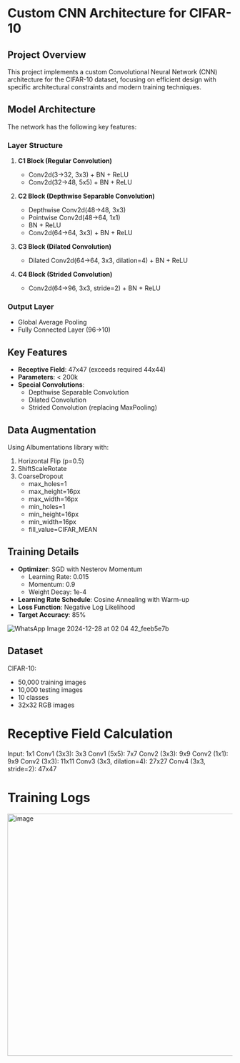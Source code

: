 # Custom CNN Architecture for CIFAR-10

## Project Overview
This project implements a custom Convolutional Neural Network (CNN) architecture for the CIFAR-10 dataset, focusing on efficient design with specific architectural constraints and modern training techniques.

## Model Architecture
The network has the following key features:

### Layer Structure
1. **C1 Block (Regular Convolution)**
   - Conv2d(3→32, 3x3) + BN + ReLU
   - Conv2d(32→48, 5x5) + BN + ReLU

2. **C2 Block (Depthwise Separable Convolution)**
   - Depthwise Conv2d(48→48, 3x3)
   - Pointwise Conv2d(48→64, 1x1)
   - BN + ReLU
   - Conv2d(64→64, 3x3) + BN + ReLU

3. **C3 Block (Dilated Convolution)**
   - Dilated Conv2d(64→64, 3x3, dilation=4) + BN + ReLU

4. **C4 Block (Strided Convolution)**
   - Conv2d(64→96, 3x3, stride=2) + BN + ReLU

### Output Layer
- Global Average Pooling
- Fully Connected Layer (96→10)

## Key Features
- **Receptive Field**: 47x47 (exceeds required 44x44)
- **Parameters**: < 200k
- **Special Convolutions**: 
  - Depthwise Separable Convolution
  - Dilated Convolution
  - Strided Convolution (replacing MaxPooling)

## Data Augmentation
Using Albumentations library with:
1. Horizontal Flip (p=0.5)
2. ShiftScaleRotate
3. CoarseDropout
   - max_holes=1
   - max_height=16px
   - max_width=16px
   - min_holes=1
   - min_height=16px
   - min_width=16px
   - fill_value=CIFAR_MEAN

## Training Details
- **Optimizer**: SGD with Nesterov Momentum
  - Learning Rate: 0.015
  - Momentum: 0.9
  - Weight Decay: 1e-4
- **Learning Rate Schedule**: Cosine Annealing with Warm-up
- **Loss Function**: Negative Log Likelihood
- **Target Accuracy**: 85%

![WhatsApp Image 2024-12-28 at 02 04 42_feeb5e7b](https://github.com/user-attachments/assets/66528ab2-2207-4396-8b10-2bd413c08f68)

## Dataset
CIFAR-10:
- 50,000 training images
- 10,000 testing images
- 10 classes
- 32x32 RGB images

# Receptive Field Calculation

Input: 1x1
Conv1 (3x3): 3x3
Conv1 (5x5): 7x7
Conv2 (3x3): 9x9
Conv2 (1x1): 9x9
Conv2 (3x3): 11x11
Conv3 (3x3, dilation=4): 27x27
Conv4 (3x3, stride=2): 47x47

# Training Logs

<img width="542" alt="image" src="https://github.com/user-attachments/assets/e78b9d78-cc9a-4b4c-8065-d760b2831890" />


